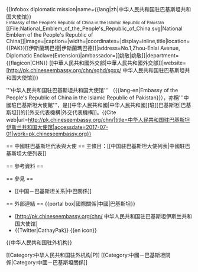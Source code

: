 {{Infobox diplomatic mission|name={{lang|zh|中华人民共和国驻巴基斯坦共和国大使馆}}<br><small>Embassy of the People's Republic of China in the Islamic Republic of Pakistan</small><br />[[File:National_Emblem_of_the_People's_Republic_of_China.svg|National Emblem of the People's Republic of China]]|image=|caption=|width=|coordinates=|display=inline,title|location={{PAK}}[[伊斯蘭瑪巴德|伊斯蘭瑪巴德]]|address=No.1,Zhou-Enlai Avenue, Diplomatic Enclave(Extension)|ambassador=[[姚敬|姚敬]]|department={{flagicon|CHN}} [[中華人民共和國外交部|中華人民共和國外交部]]|website=[http://pk.chineseembassy.org/chn/sghd/sgxx/ 中华人民共和国驻巴基斯坦共和国大使馆]}}

'''中华人民共和国驻巴基斯坦共和国大使馆''' （{{lang-en|Embassy of the People's Republic of China in the Islamic Republic of Pakistan}}），亦稱'''中國駐巴基斯坦大使館'''，是[[中华人民共和國|中华人民共和國]]駐[[巴基斯坦|巴基斯坦]]的[[外交代表機構|外交代表機構]]。<ref>{{Cite web|url=http://pk.chineseembassy.org/chn/|title=中华人民共和国驻巴基斯坦伊斯兰共和国大使馆|accessdate=2017-07-01|work=pk.chineseembassy.org}}</ref>

== 中國駐巴基斯坦代表與大使 ==
主條目：[[中国驻巴基斯坦大使列表|中國駐巴基斯坦大使列表]]

== 參考資料 ==
<references />

== 參見 ==
* [[中国－巴基斯坦关系|中巴關係]]

== 外部連結 ==
{{portal box|國際關係|中國|巴基斯坦}}
* [http://pk.chineseembassy.org/chn/ 中华人民共和国驻巴基斯坦伊斯兰共和国大使馆]
* {{Twitter|CathayPak}} {{en icon}}

<references />{{中华人民共和国驻外机构}}


[[Category:中华人民共和国驻外机构|P]]
[[Category:中國－巴基斯坦關係|Category:中國－巴基斯坦關係]]